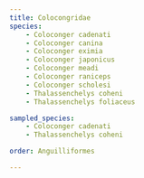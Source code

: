 ```yaml
---
title: Colocongridae
species:
    - Coloconger cadenati
    - Coloconger canina
    - Coloconger eximia
    - Coloconger japonicus
    - Coloconger meadi
    - Coloconger raniceps
    - Coloconger scholesi
    - Thalassenchelys coheni
    - Thalassenchelys foliaceus

sampled_species:
    - Coloconger cadenati
    - Thalassenchelys coheni

order: Anguilliformes

---
```

